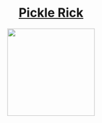 # <div align="center">[Pickle Rick](https://tryhackme.com/r/room/picklerick)</div>
<div align="center">
  <img src="https://github.com/user-attachments/assets/993a831c-095e-4911-b366-2d56203a0df3" height="200"></img>
</div>
